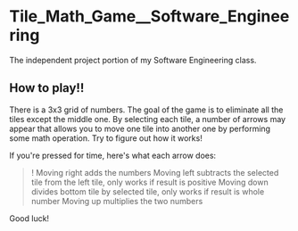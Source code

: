 # Tile_Math_Game__Software_Engineering
The independent project portion of my Software Engineering class.

## How to play!!
There is a 3x3 grid of numbers. The goal of the game is to eliminate all the tiles except the middle one. By selecting each tile, a number of arrows may appear that allows you to move one tile into another one by performing some math operation. Try to figure out how it works!

If you're pressed for time, here's what each arrow does:
>! Moving right adds the numbers
Moving left subtracts the selected tile from the left tile, only works if result is positive
Moving down divides bottom tile by selected tile, only works if result is whole number
Moving up multiplies the two numbers 

Good luck!
